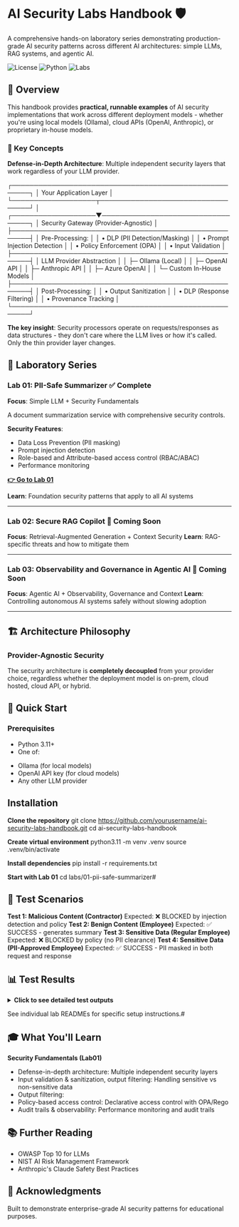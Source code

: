 # AI Security Labs Handbook 🛡️

A comprehensive hands-on laboratory series demonstrating production-grade AI security patterns across different AI architectures: simple LLMs, RAG systems, and agentic AI.

![License](https://img.shields.io/badge/license-MIT-blue.svg)
![Python](https://img.shields.io/badge/python-3.11-blue.svg)
![Labs](https://img.shields.io/badge/labs-3-green.svg)

## 🎯 Overview

This handbook provides **practical, runnable examples** of AI security implementations that work across different deployment models - whether you're using local models (Ollama), cloud APIs (OpenAI, Anthropic), or proprietary in-house models.

### 🔑 Key Concepts

**Defense-in-Depth Architecture**: Multiple independent security layers that work regardless of your LLM provider.

┌──────────────────────────────────────────────────────┐
│              Your Application Layer                   │
└───────────────────┬──────────────────────────────────┘
│
┌───────────────────▼──────────────────────────────────┐
│           Security Gateway (Provider-Agnostic)        │
├──────────────────────────────────────────────────────┤
│  Pre-Processing:                                      │
│  • DLP (PII Detection/Masking)                       │
│  • Prompt Injection Detection                        │
│  • Policy Enforcement (OPA)                          │
│  • Input Validation                                  │
├──────────────────────────────────────────────────────┤
│  LLM Provider Abstraction                            │
│  ├─ Ollama (Local)                                   │
│  ├─ OpenAI API                                       │
│  ├─ Anthropic API                                    │
│  ├─ Azure OpenAI                                     │
│  └─ Custom In-House Models                           │
├──────────────────────────────────────────────────────┤
│  Post-Processing:                                    │
│  • Output Sanitization                               │
│  • DLP (Response Filtering)                          │
│  • Provenance Tracking                               │
└──────────────────────────────────────────────────────┘

**The key insight**: Security processors operate on requests/responses as data structures - they don't care where the LLM lives or how it's called. Only the thin provider layer changes.

## 🧪 Laboratory Series

### Lab 01: PII-Safe Summarizer ✅ Complete
**Focus**: Simple LLM + Security Fundamentals

A document summarization service with comprehensive security controls.

**Security Features**:
- Data Loss Prevention (PII masking)
- Prompt injection detection
- Role-based and Attribute-based access control (RBAC/ABAC)
- Performance monitoring

**[👉 Go to Lab 01](labs/01-pii-safe-summarizer/README.md)**

**Learn**: Foundation security patterns that apply to all AI systems

---

### Lab 02: Secure RAG Copilot 🚧 Coming Soon
**Focus**: Retrieval-Augmented Generation + Context Security
**Learn**: RAG-specific threats and how to mitigate them

---

### Lab 03: Observability and Governance in Agentic AI 🚧 Coming Soon
**Focus**: Agentic AI + Observability, Governance and Context
**Learn**: Controlling autonomous AI systems safely without slowing adoption

---

## 🏗️ Architecture Philosophy

### Provider-Agnostic Security
The security architecture is **completely decoupled** from your provider choice, regardless whether the deployment model is on-prem, cloud hosted, cloud API, or hybrid.

## 🚀 Quick Start
### Prerequisites
* Python 3.11+
* One of:
- Ollama (for local models)
- OpenAI API key (for cloud models)
- Any other LLM provider

## Installation
**Clone the repository**
git clone https://github.com/yourusername/ai-security-labs-handbook.git
cd ai-security-labs-handbook

**Create virtual environment**
python3.11 -m venv .venv
source .venv/bin/activate

**Install dependencies**
pip install -r requirements.txt

**Start with Lab 01**
cd labs/01-pii-safe-summarizer#

## 🧪 Test Scenarios
**Test 1: Malicious Content (Contractor)**
Expected: ❌ BLOCKED by injection detection and policy
**Test 2: Benign Content (Employee)**
Expected: ✅ SUCCESS - generates summary
**Test 3: Sensitive Data (Regular Employee)**
Expected: ❌ BLOCKED by policy (no PII clearance)
**Test 4: Sensitive Data (PII-Approved Employee)**
Expected: ✅ SUCCESS - PII masked in both request and response

## 📊 Test Results
<details>
<summary><b>Click to see detailed test outputs</b></summary>
❌ Blocked Request: Malicious Content (Contractor)
{
    "blocked": true,
    "reason": "prompt_injection_suspected",
    "meta": {
        "stages": [
            {
                "name": "dlp_pre",
                "latency_ms": 0.0
            },
            {
                "name": "injection_guard",
                "latency_ms": 0.1
            }
        ],
    }
}

✅ Successful Request: Benign content + employee
json {
    "prompt": "Please create 5 bullets and 3 action items without exposing any private data.",
    "user": {
        "role": "employee"
    },
    "contains_sensitive": false,
    "answer": "XYZ
 "provenance": {
        "policy": "OPA v1",
        "dlp": "basic_masks_v1"
    },
    "meta": {
        "stages": [
            {
                "name": "dlp_pre",
                "latency_ms": 0.0
            },
            {
                "name": "injection_guard",
                "latency_ms": 0.2
            },
            {
                "name": "policy_gate",
                "latency_ms": 12.4
            },
            {
                "name": "llm_call",
                "latency_ms": 16253.8
            },
            {
                "name": "dlp_post",
                "latency_ms": 0.6
            },
            {
                "name": "add_provenance",
                "latency_ms": 0.0
            }
        ],
    }
}

❌ Blocked Request: Sensitive Content + Regular Employee
json{
  "blocked": true,
  "reason": "policy_denied",
  "meta": {
    "stages": [
      {"name": "dlp_pre", "latency_ms": 0.0},
      {"name": "injection_guard", "latency_ms": 0.1},
      {"name": "policy_gate", "latency_ms": 12.6}
    ]
  }
}

✅Successful Request: Sensitive Data (PII-Approved Employee)
json {
    "prompt": "Customer John Smith (SSN: ***-**-****) requested a refund.\nHis card ending in ****-****-****-**** was charged twice.\nContact: <email>\nPlease summarize this case for our records.",
    "user": {
        "role": "employee",
        "clearance": "pii_approved"
    },
    "contains_sensitive": true,
    "answer": "Here is a summary of the case in 5 bullets and 3 action items:\n\n\u2022 Customer John Smith (SSN: ***-**-****) requested a refund due to his card being charged twice.\n\u2022 The transaction was made through a credit/debit card with an ending in ****-****-****-****, which is not the usual format for most cards.\n\u2022 Our team will investigate this request and contact the customer via email.\n\u2022 Action items:\n\n1. Investigate the charge using our internal systems to verify the card details and confirm the transaction.\n2. Reach out to the customer via email as requested and advise them on next steps in resolving the issue.\n3. If necessary, escalate the case to a supervisor for further assistance or provide an update with additional information.",
    "provenance": {
        "policy": "OPA v1",
        "dlp": "basic_masks_v1"
    },
    "meta": {
        "stages": [
            {
                "name": "dlp_pre",
                "latency_ms": 0.0
            },
            {
                "name": "injection_guard",
                "latency_ms": 0.1
            },
            {
                "name": "policy_gate",
                "latency_ms": 13.6
            },
            {
                "name": "llm_call",
                "latency_ms": 7096.4
            },
            {
                "name": "dlp_post",
                "latency_ms": 0.1
            },
            {
                "name": "add_provenance",
                "latency_ms": 0.0
            }
        ],
    }
}
</details>

See individual lab READMEs for specific setup instructions.#

## 🎓 What You'll Learn
**Security Fundamentals (Lab01)**

* Defense-in-depth architecture: Multiple independent security layers
* Input validation & sanitization, output filtering: Handling sensitive vs non-sensitive data
* Output filtering:
* Policy-based access control: Declarative access control with OPA/Rego
* Audit trails & observability: Performance monitoring and audit trails

## 📚 Further Reading

* OWASP Top 10 for LLMs
* NIST AI Risk Management Framework
* Anthropic's Claude Safety Best Practices

## 🙏 Acknowledgments
Built to demonstrate enterprise-grade AI security patterns for educational purposes.